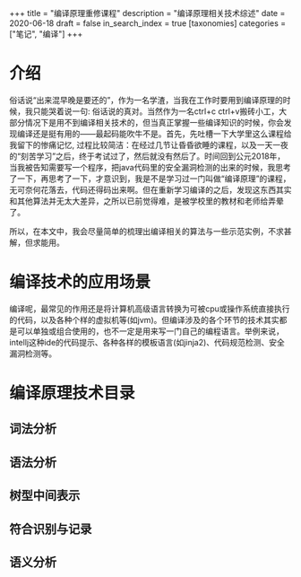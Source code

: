 +++
title = "编译原理重修课程"
description = "编译原理相关技术综述"
date = 2020-06-18
draft = false
in_search_index = true
[taxonomies]
categories = ["笔记", "编译"]
+++

# 介绍
俗话说“出来混早晚是要还的”，作为一名学渣，当我在工作时要用到编译原理的时候，我只能哭着说一句: 俗话说的真对。当然作为一名ctrl+c ctrl+v搬砖小工，大部分情况下是用不到编译相关技术的，但当真正掌握一些编译知识的时候，你会发现编译还是挺有用的——最起码能吹牛不是。首先，先吐槽一下大学里这么课程给我留下的惨痛记忆, 过程比较简洁：在经过几节让昏昏欲睡的课程，以及一天一夜的“刻苦学习”之后，终于考试过了，然后就没有然后了。时间回到公元2018年，当我被告知需要写一个程序，把java代码里的安全漏洞检测的出来的时候，我思考了一下，再思考了一下，才意识到，我是不是学习过一门叫做“编译原理”的课程，无可奈何花落去，代码还得码出来啊。但在重新学习编译的之后，发现这东西其实和其他算法并无太大差异，之所以已前觉得难，是被学校里的教材和老师给弄晕了。

所以，在本文中，我会尽量简单的梳理出编译相关的算法与一些示范实例，不求甚解，但求能用。

# 编译技术的应用场景
编译呢，最常见的作用还是将计算机高级语言转换为可被cpu或操作系统直接执行的代码，以及各种个样的虚拟机等(如jvm)。但编译涉及的各个环节的技术其实都是可以单独或组合使用的，也不一定是用来写一门自己的编程语言。举例来说，intellj这种ide的代码提示、各种各样的模板语言(如jinja2)、代码规范检测、安全漏洞检测等。

# 编译原理技术目录
## 词法分析

## 语法分析
## 树型中间表示
## 符合识别与记录
## 语义分析

